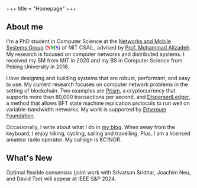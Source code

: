 +++
title = "Homepage"
+++

## About me

I'm a PhD student in Computer Science at the [Networks and Mobile Systems
Group](http://nms.csail.mit.edu) (<font face="Trebuchet MS"><b><font
color="#FF0000">N</font><font color="#009900">M</font><font
color="#3333FF">S</font></b></font>) of MIT CSAIL, advised by [Prof. Mohammad Alizadeh](https://people.csail.mit.edu/alizadeh/).
My research is focused on computer networks and distributed systems.
I received my SM from MIT in 2020 and my BS in Computer Science from Peking University in 2018.

I love designing and building systems that are robust,
performant, and easy to use. My current research
focuses on computer network problems in the setting of blockchain.
Two examples are [Prism](https://github.com/yangl1996/prism-rust), a cryptocurrency
that supports more than
80,000 transactions per second, and [DispersedLedger](https://github.com/yangl1996/dispersed-ledger), a method that allows BFT state machine replication protocols to run well
on variable-bandwidth networks. My work is supported by [Ethereum Foundation](https://ethereum.foundation).

Occasionally, I write about what I do in
[my blog](https://blog.leiy.me). When away from the keyboard, I enjoy hiking,
cycling, sailing and travelling. Plus, I am a licensed amateur radio operator.
My callsign is KC1NOR.

## What's New

Optimal flexible consensus (joint work with Srivatsan Sridhar, Joachim Neu, and David Tse) will appear at IEEE S&P 2024.
